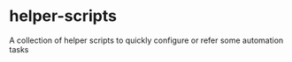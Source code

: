 # helper-scripts
A collection of helper scripts to quickly configure or refer some automation tasks

